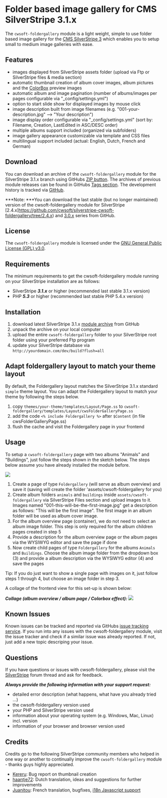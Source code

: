 # Folder based image gallery for CMS SilverStripe 3.1.x
The `cwsoft-foldergallery` module is a light weight, simple to use folder based image gallery for the [CMS SilverStripe 3](http://silverstripe.org) which enables you to setup small to medium image galleries with ease.

## Features
- images displayed from SilverStripe assets folder (upload via Ftp or SilverStripe files & media section)
- automatic thumbnail creation of album cover images, album pictures and the [ColorBox](http://www.jacklmoore.com/colorbox) preview images
- automatic album and image pagination (number of albums/images per pages configurable via "_config/settings.yml")
- option to start slide show for displayed images by mouse click
- image description built from image filenames (e.g. "001-your-description.jpg" --> "Your description")
- image display order configurable via "_config/settings.yml" (sort by: Filename, Creation, LastEdited in ASC/DESC order)
- multiple albums support included (organized via subfolders)
- image gallery appearance customizable via template and CSS files
- multilingual support included (actual: English, Dutch, French and German)

## Download
You can download an archive of the `cwsoft-foldergallery` module for the SilverStripe 3.1.x branch using GitHubs [ZIP button](https://github.com/cwsoft/silverstripe-cwsoft-foldergallery/archive/master.zip). The archives of previous module releases can be found in GitHubs [Tags section](https://github.com/cwsoft/silverstripe-cwsoft-foldergallery/tags). The development history is tracked via [GitHub](https://github.com/cwsoft/silverstripe-cwsoft-foldergallery/commits/master).

***Note: ***You can download the last stable (but no longer maintained) version of the cwsoft-foldergallery module for SilverStripe [2.4.x]https://github.com/cwsoft/silverstripe-cwsoft-foldergallery/tree/2.4.x) and [3.0.x](https://github.com/cwsoft/silverstripe-cwsoft-foldergallery/tree/3.0.x) series from GitHub.

## License
The `cwsoft-foldergallery` module is licensed under the [GNU General Public License (GPL) v3.0](http://www.gnu.org/licenses/gpl-3.0.html).

## Requirements
The minimum requirements to get the cwsoft-foldergallery module running on your SilverStripe installation are as follows:

- SilverStripe ***3.1.x*** or higher (recommended last stable 3.1.x version)
- PHP ***5.3*** or higher (recommended last stable PHP 5.4.x version)

## Installation
1. download latest SilverStripe 3.1.x [module archive](https://github.com/cwsoft/silverstripe-cwsoft-foldergallery/archive/master.zip) from GitHub
2. unpack the archive on your local computer
3. upload the entire `cwsoft-foldergallery` folder to your SilverStripe root folder using your preferred Ftp program
4. update your SilverStripe database via `http://yourdomain.com/dev/build?flush=all`

## Adapt foldergallery layout to match your theme layout
By default, the Foldergallery layout matches the SilverStripe 3.1.x standard `simple` theme layout. You can adapt the Foldergallery layout to match your theme by following the steps below.

1. copy `themes/your-theme/templates/Layout/Page.ss` to `cwsoft-foldergallery/templates/Layout/cwsFolderGalleryPage.ss`
2. add the code `<% include Foldergallery %>` after `$Content` (in file cwsFolderGalleryPage.ss)
3. flush the cache and visit the Foldergallery page in your frontend

## Usage
To setup a `cwsoft-foldergallery` page with two albums "Animals" and "Buildings", just follow the steps shown in the sketch below. The steps below assume you have already installed the module before.

![](docs/cwsoft-foldergallery-backend.png) 

1. Create a page of type `Foldergallery` (will serve as album overview) and save it (saving will create the folder 'assets/cwsoft-foldergallery for you)
2. Create album folders `animals` and `buildings` inside `assets/cwsoft-foldergallery` via SilverStripe Files section and upload images to it. Images named "001-this-will-be-the-first-image.jpg" get a description as follows: "This will be the first image". The first image in an album folder will be used as album cover image.
3. For the album overview page (container), we do not need to select an album image folder. This step is only required for the album children pages created in step 5
4. Provide a description for the album overview page or the album pages via the WYSIWYG editor and save the page if done
5. Now create child pages of type `Foldergallery` for the albums `Animals` and `Buildings`. Choose the album image folder from the dropdown box (3) and provide a album description via the WYSIWYG editor (4) and save the pages

Tip: If you do just want to show a single page with images on it, just follow steps 1 through 4, but choose an image folder in step 3. 

A collage of the frontend view for this set-up is shown below:

***Collage (album overview / album page / Colorbox effect):***
![](docs/cwsoft-foldergallery-frontend.png) 

## Known Issues
Known issues can be tracked and reported via GitHubs [issue tracking service](https://github.com/cwsoft/silverstripe-cwsoft-foldergallery/issues). If you run into any issues with the cwsoft-foldergallery module, visit the issue tracker and check if a similar issue was already reported. If not, just add a new topic descriping your issue.

## Questions
If you have questions or issues with cwsoft-foldergallery, please visit the [SilverStripe](http://www.silverstripe.org/all-other-modules/show/20738) forum thread and ask for feedback.

***Always provide the following information with your support request:***

 - detailed error description (what happens, what have you already tried ...)
 - the cwsoft-foldergallery version used
 - your PHP and SilverStripe version used
 - information about your operating system (e.g. Windows, Mac, Linux) incl. version
 - information of your browser and browser version used

## Credits
Credits go to the following SilverStripe community members who helped in one way or another to continually improve the `cwsoft-foldergallery` module - thanks guys highly appreciated.

 - [Kereru](http://www.silverstripe.org/ForumMemberProfile/show/26608): Bug report on thumbnail creation
 - [haantje72](http://www.silverstripe.org/ForumMemberProfile/show/5933): Dutch translation, ideas and suggestions for further improvements
 - [Juanitou](http://www.silverstripe.org/ForumMemberProfile/show/3189): French translation, bugfixes, [i18n Javascript support](https://github.com/cwsoft/silverstripe-cwsoft-foldergallery/commit/9273343fa07eee5e3a5b2f05760237e397010193) 
